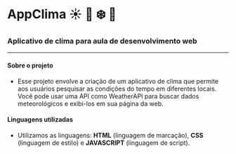 # AppClima :sunny: :maple_leaf: :snowflake:	:hibiscus: 

### Aplicativo de clima para aula de desenvolvimento web
***
#### Sobre o projeto

* Esse projeto envolve a criação de um aplicativo de clima que permite aos usuários pesquisar as condições do tempo em diferentes locais. 
Você pode usar uma API como WeatherAPI para buscar dados meteorológicos e exibi-los em sua página da web.

#### Linguagens utilizadas

* Utilizamos as linguagens: 
**HTML** (linguagem de marcação), **CSS** (linguagem de estilo) e **JAVASCRIPT** (linguagem de script).
